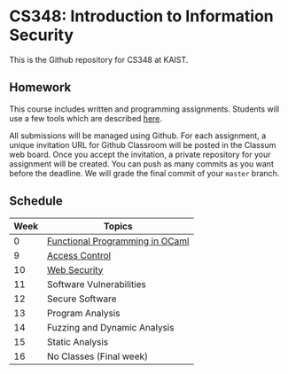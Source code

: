 # CS348: Introduction to Information Security

This is the Github repository for CS348 at KAIST.


## Homework
This course includes written and programming assignments.
Students will use a few tools which are described [here](TOOL.md).

All submissions will be managed using Github.
For each assignment, a unique invitation URL for Github Classroom will be posted in the Classum web board.
Once you accept the invitation, a private repository for your assignment will be created.
You can push as many commits as you want before the deadline. We will grade the final commit of your `master` branch.

## Schedule
|Week|Topics|
|-|------|
|0|[Functional Programming in OCaml](slides/lecture0.pdf)|
|9|[Access Control](slides/lecture14.pdf)||
|10|[Web Security](slides/lecture15.pdf)|
|11|Software Vulnerabilities|
|12|Secure Software|
|13|Program Analysis|
|14|Fuzzing and Dynamic Analysis|
|15|Static Analysis|
|16|No Classes (Final week)|
